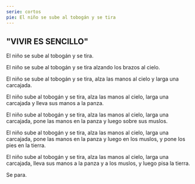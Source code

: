 ```yaml
---
serie: cortos
pie: El niño se sube al tobogán y se tira
---
```


## "VIVIR ES SENCILLO"

El niño se sube al tobogán y se tira.

El niño se sube al tobogán y se tira alzando los brazos al cielo.

El niño se sube al tobogán y se tira, alza las manos al cielo y larga una carcajada.

El niño sube al tobogán y se tira, alza las manos al cielo, larga una carcajada y lleva sus manos a la panza.

El niño sube al tobogán y se tira, alza las manos al cielo, larga una carcajada, pone las manos en la panza y luego sobre sus muslos.

El niño sube al tobogán y se tira, alza las manos al cielo, larga una carcajada, pone las manos en la panza y luego en los muslos, y pone los pies en la tierra.

El niño sube al tobogán y se tira, alza las manos al cielo, larga una carcajada, lleva sus manos a la panza y a los muslos, y luego pisa la tierra.

Se para.
